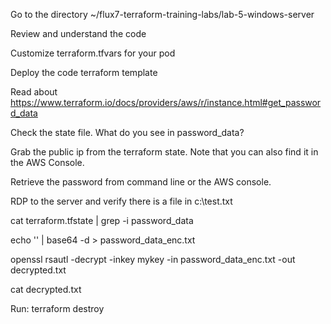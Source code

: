 Go to the directory ~/flux7-terraform-training-labs/lab-5-windows-server

Review and understand the code

Customize terraform.tfvars for your pod

Deploy the code terraform template

Read about https://www.terraform.io/docs/providers/aws/r/instance.html#get_password_data

Check the state file. What do you see in password_data?

Grab the public ip from the terraform state. Note that you can also find it in the AWS Console.

Retrieve the password from command line or the AWS console.

RDP to the server and verify there is a file in c:\test.txt



cat terraform.tfstate | grep -i password_data

echo '<password here>' | base64 -d > password_data_enc.txt
  
openssl rsautl -decrypt -inkey mykey -in password_data_enc.txt -out decrypted.txt

cat decrypted.txt



Run: terraform destroy
